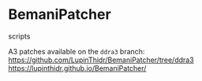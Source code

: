 # BemaniPatcher
scripts

A3 patches available on the ``ddra3`` branch: https://github.com/LupinThidr/BemaniPatcher/tree/ddra3
https://lupinthidr.github.io/BemaniPatcher/
